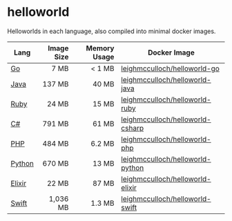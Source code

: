 # helloworld

Helloworlds in each language, also compiled into minimal docker images.

| Lang             | Image Size | Memory Usage | Docker Image                                                                                  |
| ---------------- | ----------:| ------------:| --------------------------------------------------------------------------------------------- |
| [Go](go)         | 7 MB       | < 1 MB       | [leighmcculloch/helloworld-go](https://hub.docker.com/r/leighmcculloch/helloworld-go)         |
| [Java](java)     | 137 MB     | 40 MB        | [leighmcculloch/helloworld-java](https://hub.docker.com/r/leighmcculloch/helloworld-java)     |
| [Ruby](ruby)     | 24 MB      | 15 MB        | [leighmcculloch/helloworld-ruby](https://hub.docker.com/r/leighmcculloch/helloworld-ruby)     |
| [C#](csharp)     | 791 MB     | 61 MB        | [leighmcculloch/helloworld-csharp](https://hub.docker.com/r/leighmcculloch/helloworld-csharp) |
| [PHP](php)       | 484 MB     | 6.2 MB       | [leighmcculloch/helloworld-php](https://hub.docker.com/r/leighmcculloch/helloworld-php)       |
| [Python](python) | 670 MB     | 13 MB         | [leighmcculloch/helloworld-python](https://hub.docker.com/r/leighmcculloch/helloworld-python) |
| [Elixir](elixir) | 22 MB      | 87 MB        | [leighmcculloch/helloworld-elixir](https://hub.docker.com/r/leighmcculloch/helloworld-elixir) |
| [Swift](swift)   | 1,036 MB   | 1.3 MB       | [leighmcculloch/helloworld-swift](https://hub.docker.com/r/leighmcculloch/helloworld-swift)   |
